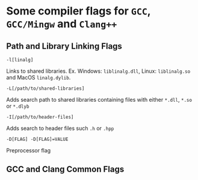 # Some compiler flags for `GCC`, `GCC/Mingw` and `Clang++`

## Path and Library Linking Flags
 ```console
 -l[linalg]
 ```
 Links to shared libraries. Ex. Windows: `liblinalg.dll`, Linux: `liblinalg.so` and MacOS `linalg.dylib`.

 ```console
 -L[/path/to/shared-libraries]
 ```
 Adds search path to shared libraries containing files with either `*.dll`, `*.so` or `*.dlyb`

 ```console 
 -I[/path/to/header-files]
 ```
 Adds search to header files such `.h` or `.hpp`

 ```console
 -D[FLAG] -D[FLAG]=VALUE
 ```
 Preprocessor flag

## GCC and Clang Common Flags
